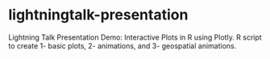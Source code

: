 # lightningtalk-presentation
Lightning Talk Presentation Demo: Interactive Plots in R using Plotly. R script to create 1- basic plots, 2- animations, and 3- geospatial animations.
